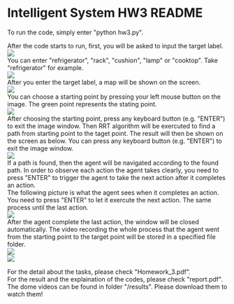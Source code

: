 # Intelligent System HW3 README

To run the code, simply enter "python hw3.py". 

After the code starts to run, first, you will be asked to input the target label.  
![](https://i.imgur.com/4vTkOLr.png)  
You can enter "refrigerator", "rack", "cushion", "lamp" or "cooktop". Take "refrigerator" for example.  
![](https://i.imgur.com/41Z1u6b.png)  
After you enter the target label, a map will be shown on the screen.   
![](https://i.imgur.com/FBFBzSD.png)  
You can choose a starting point by pressing your left mouse button on the image. The green point represents the stating point.  
![](https://i.imgur.com/Voc0HN1.png)  
After choosing the starting point, press any keyboard button (e.g. "ENTER") to exit the image window. Then RRT algorithm will be exercuted to find a path from starting point to the taget point. The result will then be shown on the screen as below. You can press any keyboard button (e.g. "ENTER") to exit the image window.  
![](https://i.imgur.com/Hv7KPf0.png)  
If a path is found, then the agent will be navigated according to the found path. In order to observe each action the agent takes clearly, you need to press "ENTER" to trigger the agent to take the next action after it completes an action.    
The following picture is what the agent sees when it completes an action. You need to press "ENTER" to let it exercute the next action. The same process until the last action.   
![](https://i.imgur.com/pYPQ4M8.png)  
After the agent complete the last action, the window will be closed automatically. The video recording the whole process that the agent went from the starting point to the target point will be stored in a specified file folder.  
![](https://i.imgur.com/b9UTHJA.png)  
![](https://i.imgur.com/uV5X70r.png)  



For the detail about the tasks, please check "Homework_3.pdf".  
For the result and the explaination of the codes, please check "report.pdf".  
The dome videos can be found in folder "/results". Please download them to watch them!







